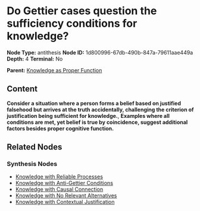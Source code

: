 # Do Gettier cases question the sufficiency conditions for knowledge?

**Node Type:** antithesis
**Node ID:** 1d800996-67db-490b-847a-79611aae449a
**Depth:** 4
**Terminal:** No

**Parent:** [Knowledge as Proper Function](knowledge-as-proper-function-synthesis-f2c34cf8-24ad-4ac4-9181-f1bc2c339f78.md)

## Content

**Consider a situation where a person forms a belief based on justified falsehood but arrives at the truth accidentally, challenging the criterion of justification being sufficient for knowledge.**, **Examples where all conditions are met, yet belief is true by coincidence, suggest additional factors besides proper cognitive function.**

## Related Nodes

### Synthesis Nodes

- [Knowledge with Reliable Processes](knowledge-with-reliable-processes-synthesis-8de7c745-e45e-4571-bf30-1afd5fea74d0.md)
- [Knowledge with Anti-Gettier Conditions](knowledge-with-anti-gettier-conditions-synthesis-0d625d6e-53ad-4f52-8bce-13a48656544f.md)
- [Knowledge with Causal Connection](knowledge-with-causal-connection-synthesis-c20b9681-f9c1-4af0-87db-ddf467a5b5c7.md)
- [Knowledge with No Relevant Alternatives](knowledge-with-no-relevant-alternatives-synthesis-3e5cf0c1-a5b4-4246-88ec-3818ed6bc6a1.md)
- [Knowledge with Contextual Justification](knowledge-with-contextual-justification-synthesis-a2a480a0-fd81-48eb-9ca0-e907c88e67fb.md)
